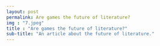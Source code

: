 ```yaml
---
layout: post
permalink: Are games the future of literature?
img : "7.jpeg"
title : "Are games the future of literature?"
sub-title: "An article about the future of literature."
---
```


